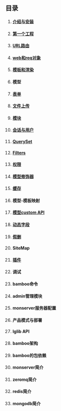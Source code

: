## 目录

1. #### [介绍与安装](介绍与安装.md)

1. #### [第一个工程](第一个工程.md)

1. #### [URL路由](URL路由.md)

1. #### [web和req对象](web和req对象.md)

1. #### [模板和渲染](模板和渲染.md)

1. #### 模型

1. #### [表单](表单.md)

1. #### [文件上传](文件上传.md)

1. #### [模块](模块.md)

1. #### [会话与用户](会话与用户.md)

1. #### [QuerySet](QuerySet.md)

1. #### [Filters](Filters.md)

1. #### [权限](权限.md)

1. #### [模型修饰器](模型修饰器.md)

1. #### [缓存](缓存.md)

1. #### 模型-模板映射

1. #### [模型custom API](模型customAPI.md)

1. #### [动态字段](动态字段.md)

1. #### [假删](假删.md)

1. #### SiteMap

1. #### [插件](插件.md)

1. #### 调试

1. #### bamboo命令

1. #### admin管理模块

1. #### monserver服务器配置

1. #### 产品模式与部署

1. #### lglib API

1. #### bamboo架构

1. #### bamboo的包依赖

1. #### monserver简介

1. #### zeromq简介

1. #### redis简介

1. #### mongodb简介




